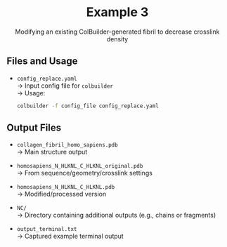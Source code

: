 <div align="center">
    <h1>Example 3</h1>
    <p>  Modifying an existing ColBuilder-generated fibril to decrease crosslink density
</p>
</div>

## Files and Usage

- `config_replace.yaml`  
  → Input config file for `colbuilder`  
  → Usage:  
  ```bash
  colbuilder -f config_file config_replace.yaml
## Output Files

- `collagen_fibril_homo_sapiens.pdb`  
  → Main structure output

- `homosapiens_N_HLKNL_C_HLKNL_original.pdb`  
  → From sequence/geometry/crosslink settings

- `homosapiens_N_HLKNL_C_HLKNL.pdb`  
  → Modified/processed version

- `NC/`  
  → Directory containing additional outputs (e.g., chains or fragments)

- `output_terminal.txt`  
  → Captured example terminal output

